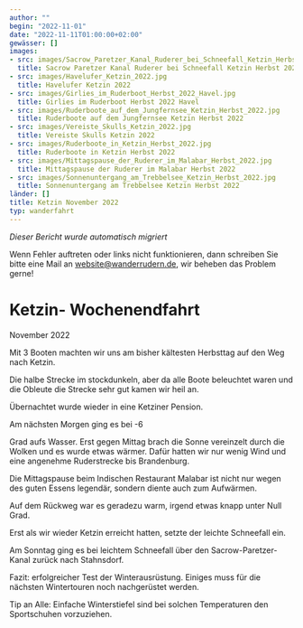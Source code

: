 ```yaml
---
author: ""
begin: "2022-11-01"
date: "2022-11-11T01:00:00+02:00"
gewässer: []
images:
- src: images/Sacrow_Paretzer_Kanal_Ruderer_bei_Schneefall_Ketzin_Herbst_2022.jpg
  title: Sacrow Paretzer Kanal Ruderer bei Schneefall Ketzin Herbst 2022
- src: images/Havelufer_Ketzin_2022.jpg
  title: Havelufer Ketzin 2022
- src: images/Girlies_im_Ruderboot_Herbst_2022_Havel.jpg
  title: Girlies im Ruderboot Herbst 2022 Havel
- src: images/Ruderboote_auf_dem_Jungfernsee_Ketzin_Herbst_2022.jpg
  title: Ruderboote auf dem Jungfernsee Ketzin Herbst 2022
- src: images/Vereiste_Skulls_Ketzin_2022.jpg
  title: Vereiste Skulls Ketzin 2022
- src: images/Ruderboote_in_Ketzin_Herbst_2022.jpg
  title: Ruderboote in Ketzin Herbst 2022
- src: images/Mittagspause_der_Ruderer_im_Malabar_Herbst_2022.jpg
  title: Mittagspause der Ruderer im Malabar Herbst 2022
- src: images/Sonnenuntergang_am_Trebbelsee_Ketzin_Herbst_2022.jpg
  title: Sonnenuntergang am Trebbelsee Ketzin Herbst 2022
länder: []
title: Ketzin November 2022
typ: wanderfahrt
---
```



*Dieser Bericht wurde automatisch migriert*

Wenn Fehler auftreten oder links nicht funktionieren, dann schreiben Sie bitte eine Mail an website@wanderrudern.de, wir beheben das Problem gerne!



# Ketzin- Wochenendfahrt


November 2022

Mit 3 Booten machten wir uns am bisher kältesten Herbsttag auf den Weg nach Ketzin.

Die halbe Strecke im stockdunkeln, aber da alle Boote beleuchtet waren und die Obleute die Strecke sehr gut kamen wir heil an.

Übernachtet wurde wieder in eine Ketziner Pension.

Am nächsten Morgen ging es bei -6

Grad aufs Wasser. Erst gegen Mittag brach die Sonne vereinzelt durch die Wolken und es wurde etwas wärmer. Dafür hatten wir nur wenig Wind und eine angenehme Ruderstrecke bis Brandenburg.

Die Mittagspause beim Indischen Restaurant Malabar ist nicht nur wegen des guten Essens legendär, sondern diente auch zum Aufwärmen.

Auf dem Rückweg war es geradezu warm, irgend etwas knapp unter Null Grad.

Erst als wir wieder Ketzin erreicht hatten, setzte der leichte Schneefall ein.

Am Sonntag ging es bei leichtem Schneefall über den Sacrow-Paretzer-Kanal zurück nach Stahnsdorf.

Fazit: erfolgreicher Test der Winterausrüstung. Einiges muss für die nächsten Wintertouren noch nachgerüstet werden.

Tip an Alle: Einfache Winterstiefel sind bei solchen Temperaturen den Sportschuhen vorzuziehen.